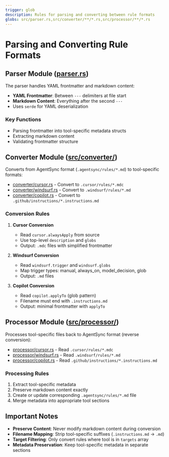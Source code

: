 ```yaml
---
trigger: glob
description: Rules for parsing and converting between rule formats
globs: src/parser.rs,src/converter/**/*.rs,src/processor/**/*.rs
---
```

# Parsing and Converting Rule Formats

## Parser Module ([parser.rs](mdc:src/parser.rs))

The parser handles YAML frontmatter and markdown content:

- **YAML Frontmatter**: Between `---` delimiters at file start
- **Markdown Content**: Everything after the second `---`
- Uses `serde` for YAML deserialization

### Key Functions

- Parsing frontmatter into tool-specific metadata structs
- Extracting markdown content
- Validating frontmatter structure

## Converter Module ([src/converter/](mdc:src/converter))

Converts from AgentSync format (`.agentsync/rules/*.md`) to tool-specific formats:

- [converter/cursor.rs](mdc:src/converter/cursor.rs) - Convert to `.cursor/rules/*.mdc`
- [converter/windsurf.rs](mdc:src/converter/windsurf.rs) - Convert to `.windsurf/rules/*.md`
- [converter/copilot.rs](mdc:src/converter/copilot.rs) - Convert to `.github/instructions/*.instructions.md`

### Conversion Rules

1. **Cursor Conversion**
   - Read `cursor.alwaysApply` from source
   - Use top-level `description` and `globs`
   - Output: `.mdc` files with simplified frontmatter

2. **Windsurf Conversion**
   - Read `windsurf.trigger` and `windsurf.globs`
   - Map trigger types: manual, always_on, model_decision, glob
   - Output: `.md` files

3. **Copilot Conversion**
   - Read `copilot.applyTo` (glob pattern)
   - Filename must end with `.instructions.md`
   - Output: minimal frontmatter with `applyTo`

## Processor Module ([src/processor/](mdc:src/processor))

Processes tool-specific files back to AgentSync format (reverse conversion):

- [processor/cursor.rs](mdc:src/processor/cursor.rs) - Read `.cursor/rules/*.mdc`
- [processor/windsurf.rs](mdc:src/processor/windsurf.rs) - Read `.windsurf/rules/*.md`
- [processor/copilot.rs](mdc:src/processor/copilot.rs) - Read `.github/instructions/*.instructions.md`

### Processing Rules

1. Extract tool-specific metadata
2. Preserve markdown content exactly
3. Create or update corresponding `.agentsync/rules/*.md` file
4. Merge metadata into appropriate tool sections

## Important Notes

- **Preserve Content**: Never modify markdown content during conversion
- **Filename Mapping**: Strip tool-specific suffixes (`.instructions.md` → `.md`)
- **Target Filtering**: Only convert rules where tool is in `targets` array
- **Metadata Preservation**: Keep tool-specific metadata in separate sections
